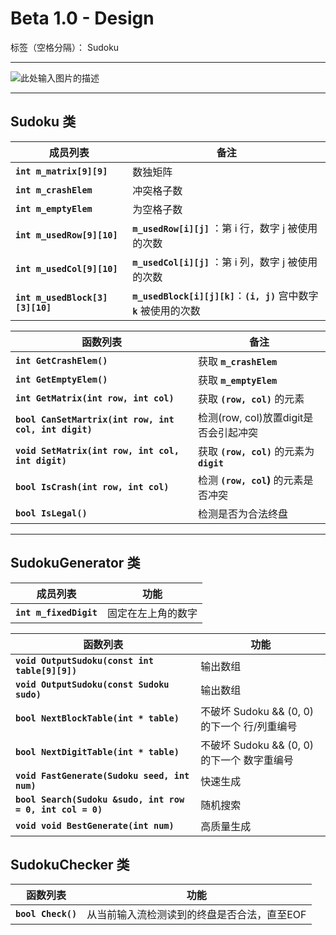 ﻿# Beta 1.0 - Design

标签（空格分隔）： Sudoku

---

![此处输入图片的描述][1]

---

## **Sudoku 类**

| 成员列表  | 备注 |
| --------- | ---- |
| **`int m_matrix[9][9]`**              | 数独矩阵
| **`int m_crashElem`**                 | 冲突格子数
| **`int m_emptyElem`**                 | 为空格子数
| **`int m_usedRow[9][10]`**            | **`m_usedRow[i][j]`** ：第 i 行，数字 j 被使用的次数
| **`int m_usedCol[9][10]`**            | **`m_usedCol[i][j]`** ：第 i 列，数字 j 被使用的次数
| **`int m_usedBlock[3][3][10]`**       | **`m_usedBlock[i][j][k]`**：**`(i, j)`** 宫中数字 **`k`** 被使用的次数


| 函数列表   | 备注 |
| ---------- | ---- |
| **`int GetCrashElem()`**                          | 获取 **`m_crashElem`**
| **`int GetEmptyElem()`**                          | 获取 **`m_emptyElem`**
| **`int GetMatrix(int row, int col)`**             | 获取 **`(row, col)`** 的元素
| **`bool CanSetMartrix(int row, int col, int digit)`** |  检测(row, col)放置digit是否会引起冲突
| **`void SetMatrix(int row, int col, int digit)`** | 获取 **`(row, col)`** 的元素为 **`digit`**
| **`bool IsCrash(int row, int col)`**              | 检测 **`(row, col`)** 的元素是否冲突
| **`bool IsLegal()`**                              | 检测是否为合法终盘


---

## **SudokuGenerator 类**
| 成员列表 | 功能 |
| -------- | ---- |
| **`int m_fixedDigit`** | 固定在左上角的数字


| 函数列表 | 功能 |
| -------- | ---- |
| **`void OutputSudoku(const int table[9][9])`** | 输出数组
| **`void OutputSudoku(const Sudoku sudo)`**     | 输出数组
| **`bool NextBlockTable(int * table)`**         | 不破坏 Sudoku && (0, 0) 的下一个 行/列重编号
| **`bool NextDigitTable(int * table)`**         | 不破坏 Sudoku && (0, 0) 的下一个 数字重编号
| **`void FastGenerate(Sudoku seed, int num)`**  | 快速生成
| **`bool Search(Sudoku &sudo, int row = 0, int col = 0)`** | 随机搜索
| **`void void BestGenerate(int num)`**                     | 高质量生成


## **SudokuChecker 类**

| 函数列表 | 功能 |
| -------- | ---- |
| **`bool Check()`**  | 从当前输入流检测读到的终盘是否合法，直至EOF


  [1]: http://od690gqhu.bkt.clouddn.com/201791011320.png